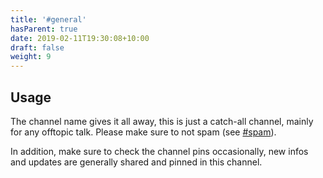 ```yaml
---
title: '#general'
hasParent: true
date: 2019-02-11T19:30:08+10:00
draft: false
weight: 9
---
```


## Usage

The channel name gives it all away, this is just a catch-all channel, mainly for any offtopic talk. Please make sure to not spam (see [#spam](../channels/spam)).

In addition, make sure to check the channel pins occasionally, new infos and updates are generally shared and pinned in this channel.